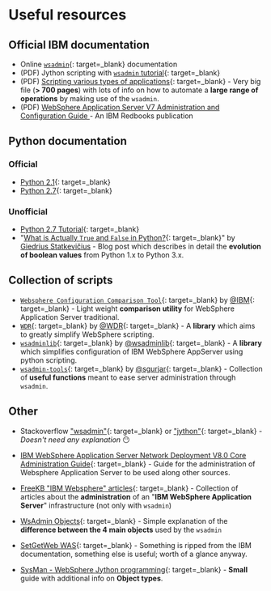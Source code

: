 # Useful resources
## Official IBM documentation
- Online [`wsadmin`](https://www.ibm.com/docs/en/was-nd/9.0.5?topic=90-scripting-application-serving-environment-wsadmin){: target=_blank} documentation
- (PDF) Jython scripting with [`wsadmin` tutorial](https://www.ibm.com/support/pages/system/files/inline-files/WP100963_-_Jython_Scripting_with_wsadmin_tutorial.pdf){: target=_blank}
- (PDF) [Scripting various types of applications](https://manuals.plus/m/a3f2027765fec18d3a3e7771b7e679a6256fa65578c6e2cbc4ec283914d1e703.pdf){: target=_blank} - Very big file (**> 700 pages**) with lots of info on how to automate a **large range of operations** by making use of the `wsadmin`.
- (PDF) [WebSphere Application Server V7 Administration and Configuration Guide
](https://www.redbooks.ibm.com/abstracts/sg247615.html) - An IBM Redbooks publication

## Python documentation
### Official
- [Python 2.1](https://docs.python.org/release/2.1.1/){: target=_blank}
- [Python 2.7](https://docs.python.org/release/2.7/){: target=_blank}

### Unofficial 
- [Python 2.7 Tutorial](https://sites.pitt.edu/~naraehan/python2/){: target=_blank}
- "[What is Actually `True` and `False` in Python?](https://giedrius.blog/2018/01/04/what-is-actually-true-and-false-in-python/){: target=_blank}" by [Giedrius Statkevičius](https://giedrius.blog/about-me/) - Blog post which describes in detail the **evolution of boolean values** from Python 1.x to Python 3.x.

## Collection of scripts
- [`Websphere Configuration Comparison Tool`](https://github.com/IBM/websphere-cct){: target=_blank} by [@IBM](https://github.com/IBM){: target=_blank} - Light weight **comparison utility** for WebSphere Application Server traditional.
- [`WDR`](https://github.com/WDR/WDR){: target=_blank} by [@WDR](https://github.com/WDR){: target=_blank} - A **library** which aims to greatly simplify WebSphere scripting.
- [`wsadminlib`](https://github.com/wsadminlib/wsadminlib){: target=_blank} by [@wsadminlib](https://github.com/wsadminlib){: target=_blank} - A **library** which simplifies configuration of IBM WebSphere AppServer using python scripting.
- [`wsadmin-tools`](https://github.com/sgurjar/wsadmin-tools/blob/master/tools.py){: target=_blank} by [@sgurjar](https://github.com/sgurjar){: target=_blank} - Collection of **useful functions** meant to ease server administration through `wsadmin`.



## Other
- Stackoverflow ["wsadmin"](https://stackoverflow.com/questions/tagged/wsadmin){: target=\_blank} or ["jython"](https://stackoverflow.com/questions/tagged/jython+or+python+websphere){: target=\_blank} - _Doesn't need any explanation_ 😶

- [IBM WebSphere Application Server Network Deployment V8.0 Core Administration Guide](http://java.boot.by/ibm-317/){: target=_blank} - Guide for the administration of Websphere Application Server to be used along other sources.
- [FreeKB "IBM Websphere" articles](http://www.freekb.net/Articles?tag=IBM%20WebSphere){: target=_blank} - Collection of articles about the **administration** of an "**IBM WebSphere Application Server**" infrastructure (not only with `wsadmin`)
- [WsAdmin Objects](https://wpcertification.blogspot.com/2009/08/wsadmin-objects.html){: target=_blank} - Simple explanation of the **difference between the 4 main objects** used by the `wsadmin`
- [SetGetWeb WAS](https://setgetweb.com/p/WAS8/welc6topscripting.html){: target=_blank} - Something is ripped from the IBM documentation, something else is useful; worth of a glance anyway.
- [SysMan - WebSphere Jython programming](https://www.sysman.nl/WebSphereJython/){: target=_blank} - **Small** guide with additional info on **Object types**.
